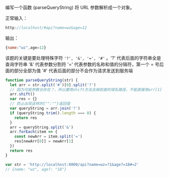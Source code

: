 编写一个函数 (parseQueryString) 将 URL 参数解析成一个对象。

正常输入：
```js
http://localhost/#api?name=wz&age=12
```

输出：
```js
{name:"wz",age=12}
```


该题的关键是要处理特殊字符 <code>'?', '&', '=', '#'</code> 。'?' 代表后面的字符串全是查询字符串 '&' 代表参数分割符 '=' 代表参数的名称和值的分隔符，第一个 = 号后面的部分全部为值 '#' 代表后面的部分不会作为请求发送到服务端

```js
function parseQueryString(str) {
  let arr = str.split('#')[0].split('?')
  // 因为可能参数也存在？，所以要用shift方法去掉前面的域名路径，不能直接用arr[1]
  arr.shift()
  var res = {}
  // 防止出现这样的{"":""}返回值
  var queryString = arr.join('?')
  if (queryString.trim().length === 0) {
    return res
  }
  arr = queryString.split('&')
  arr.forEach(item => {
    const newArr = item.split('=')
    res[newArr[0]] = newArr[1]
  })
  return res
}

var str = 'http://localhost:8000/api?name=wz=?1&age?=18#=2'
// {name: "wz", age?: "18"}
```

